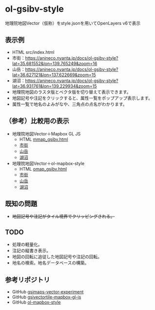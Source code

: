 # ol-gsibv-style
地理院地図Vector（仮称）をstyle.jsonを用いてOpenLayers v6で表示

## 表示例
- HTML src/index.html
- 市街：https://anineco.nyanta.jp/docs/ol-gsibv-style?lat=35.681552&lon=139.765249&zoom=16
- 山岳：https://anineco.nyanta.jp/docs/ol-gsibv-style?lat=36.627121&lon=137.622669&zoom=15
- 湖沼：https://anineco.nyanta.jp/docs/ol-gsibv-style?lat=36.931761&lon=139.229934&zoom=15
- 地理院地図のラスタ版とベクタ版を切り替えて表示できます。
- 地図記号や注記をクリックすると、属性一覧をポップアップ表示します。
- 属性一覧で地名のよみがなや、三角点の点名がわかります。

## （参考）比較用の表示
- 地理院地図Vector＋Mapbox GL JS
  - HTML [mmap_gsibv.html](https://github.com/anineco/gps-track-maps)
  - [市街](https://anineco.nyanta.jp/docs/mmap_gsibv.html?lat=35.681552&lon=139.765249&zoom=15)
  - [山岳](https://anineco.nyanta.jp/docs/mmap_gsibv.html?lat=36.627121&lon=137.622669&zoom=14)
  - [湖沼](https://anineco.nyanta.jp/docs/mmap_gsibv.html?lat=36.931761&lon=139.229934&zoom=14)
- 地理院地図Vector＋ol-mapbox-style
  - HTML [omap_gsibv.html](https://github.com/anineco/gps-track-maps)
  - [市街](https://anineco.nyanta.jp/docs/dist/omap_gsibv.html?lat=35.681552&lon=139.765249&zoom=16)
  - [山岳](https://anineco.nyanta.jp/docs/dist/omap_gsibv.html?lat=36.627121&lon=137.622669&zoom=15)
  - [湖沼](https://anineco.nyanta.jp/docs/dist/omap_gsibv.html?lat=36.931761&lon=139.229934&zoom=15)

## 既知の問題
- ~~地図記号や注記がタイル境界でクリッピングされる。~~

## TODO
- 処理の軽量化。
- 注記の縦書き表示。
- 地図の回転に追従した地図記号や注記の回転。
- 地名の検索。地名データベースの構築。

## 参考リポジトリ
- GitHub [gsimaps-vector-experiment](https://github.com/gsi-cyberjapan/gsimaps-vector-experiment)
- GitHub [gsivectortile-mapbox-gl-js](https://github.com/gsi-cyberjapan/gsivectortile-mapbox-gl-js)
- GitHub [ol-mapbox-style](https://github.com/openlayers/ol-mapbox-style)
